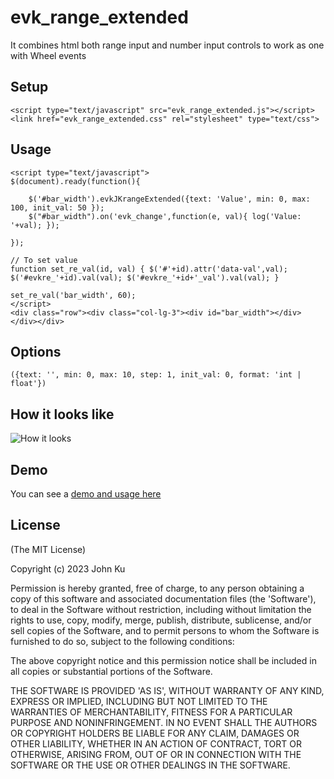 # evk_range_extended
It combines html both range input and number input controls to work as one with Wheel events

## Setup
```
<script type="text/javascript" src="evk_range_extended.js"></script>
<link href="evk_range_extended.css" rel="stylesheet" type="text/css">
```
## Usage
```
<script type="text/javascript">
$(document).ready(function(){

	$('#bar_width').evkJKrangeExtended({text: 'Value', min: 0, max: 100, init_val: 50 });
	$("#bar_width").on('evk_change',function(e, val){ log('Value: '+val); });
  
});

// To set value
function set_re_val(id, val) { $('#'+id).attr('data-val',val); $('#evkre_'+id).val(val); $('#evkre_'+id+'_val').val(val); }

set_re_val('bar_width', 60);
</script>
<div class="row"><div class="col-lg-3"><div id="bar_width"></div></div></div>
```
## Options
```
({text: '', min: 0, max: 10, step: 1, init_val: 0, format: 'int | float'})
```
## How it looks like
![How it looks](https://evk.ru.com/demo/github/evk_range_extended/evk_range_extended.PNG)

## Demo
You can see a [demo and usage here](http://localhost/evk2020/demo/github/evk_range_extended)

## License

(The MIT License)

Copyright (c) 2023 John Ku

Permission is hereby granted, free of charge, to any person obtaining
a copy of this software and associated documentation files (the
'Software'), to deal in the Software without restriction, including
without limitation the rights to use, copy, modify, merge, publish, distribute, sublicense, and/or sell copies of the Software, and to
permit persons to whom the Software is furnished to do so, subject to
the following conditions:

The above copyright notice and this permission notice shall be
included in all copies or substantial portions of the Software.

THE SOFTWARE IS PROVIDED 'AS IS', WITHOUT WARRANTY OF ANY KIND,
EXPRESS OR IMPLIED, INCLUDING BUT NOT LIMITED TO THE WARRANTIES OF
MERCHANTABILITY, FITNESS FOR A PARTICULAR PURPOSE AND NONINFRINGEMENT.
IN NO EVENT SHALL THE AUTHORS OR COPYRIGHT HOLDERS BE LIABLE FOR ANY
CLAIM, DAMAGES OR OTHER LIABILITY, WHETHER IN AN ACTION OF CONTRACT,
TORT OR OTHERWISE, ARISING FROM, OUT OF OR IN CONNECTION WITH THE
SOFTWARE OR THE USE OR OTHER DEALINGS IN THE SOFTWARE.
